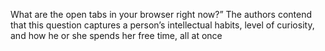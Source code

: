 What are the open tabs in your browser right now?” The authors contend that this question captures a person’s intellectual habits, level of curiosity, and how he or she spends her free time, all at once

